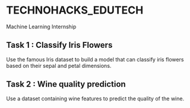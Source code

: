 # TECHNOHACKS_EDUTECH
Machine Learning Internship
## Task 1 : Classify Iris Flowers

Use the famous Iris dataset to build a model  that can classify iris flowers based on their sepal and petal dimensions.

## Task 2 : Wine quality prediction

Use a dataset containing wine features to predict the quality of the wine.
